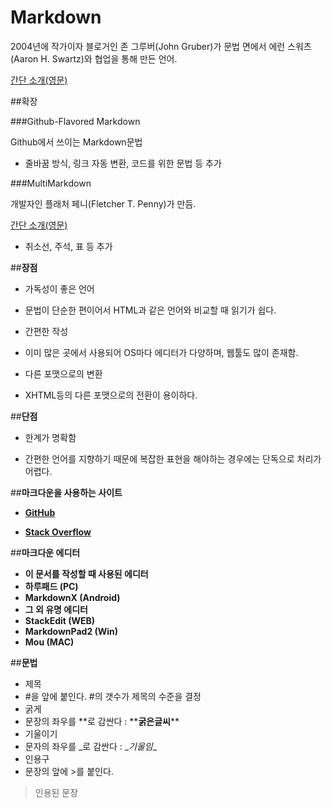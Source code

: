 # Markdown



2004년에 작가이자 블로거인 존 그루버(John Gruber)가 문법 면에서 에런 스워츠(Aaron H. Swartz)와 협업을 통해 만든 언어.

[간단 소개(영문)](http://daringfireball.net/projects/markdown/)





##확장

###Github-Flavored Markdown

Github에서 쓰이는 Markdown문법

- 줄바꿈 방식, 링크 자동 변환, 코드를 위한 문법 등 추가



###MultiMarkdown

개발자인 플래처 페니(Fletcher T. Penny)가 만듬.

[간단 소개(영문)](http://fletcherpenney.net/multimarkdown/)

- 취소선, 주석, 표 등 추가





##**장점**

- 가독성이 좋은 언어

 - 문법이 단순한 편이어서 HTML과 같은 언어와 비교할 때 읽기가 쉽다.



- 간편한 작성

 - 이미 많은 곳에서 사용되어 OS마다 에디터가 다양하며, 웹툴도 많이 존재함.

- 다른 포맷으로의 변환
 - XHTML등의 다른 포맷으로의 전환이 용이하다.



##**단점**

- 한계가 명확함

 - 간편한 언어를 지향하기 때문에 복잡한 표현을 해야하는 경우에는 단독으로 처리가 어렵다.





##**마크다운을 사용하는 사이트**

- **[GitHub](https://github.com/)**

- **[Stack Overflow](http://stackoverflow.com/)**

##**마크다운 에디터**
- **이 문서를 작성할 때 사용된 에디터**
 - **하루패드 (PC)**
 - **MarkdownX (Android)**
- **그 외 유명 에디터**
 - **StackEdit (WEB)**
 - **MarkdownPad2 (Win)**
 - **Mou (MAC)**

##**문법**
- 제목 
 - \#을 앞에 붙인다. \#의 갯수가 제목의 수준을 결정
- 굵게
 - 문장의 좌우를 \*\*로 감싼다 : \*\***굵은글씨**\*\*
- 기울이기
 - 문자의 좌우를 \_로 감싼다 : \__기울임_\_
- 인용구
 - 문장의 앞에 \>를 붙인다.   

> 인용된 문장
